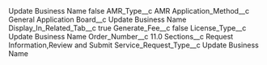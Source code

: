 <?xml version="1.0" encoding="UTF-8"?>
<CustomMetadata xmlns="http://soap.sforce.com/2006/04/metadata" xmlns:xsi="http://www.w3.org/2001/XMLSchema-instance" xmlns:xsd="http://www.w3.org/2001/XMLSchema">
    <label>Update Business Name</label>
    <protected>false</protected>
    <values>
        <field>AMR_Type__c</field>
        <value xsi:type="xsd:string">AMR</value>
    </values>
    <values>
        <field>Application_Method__c</field>
        <value xsi:type="xsd:string">General Application</value>
    </values>
    <values>
        <field>Board__c</field>
        <value xsi:type="xsd:string">Update Business Name</value>
    </values>
    <values>
        <field>Display_In_Related_Tab__c</field>
        <value xsi:type="xsd:boolean">true</value>
    </values>
    <values>
        <field>Generate_Fee__c</field>
        <value xsi:type="xsd:boolean">false</value>
    </values>
    <values>
        <field>License_Type__c</field>
        <value xsi:type="xsd:string">Update Business Name</value>
    </values>
    <values>
        <field>Order_Number__c</field>
        <value xsi:type="xsd:double">11.0</value>
    </values>
    <values>
        <field>Sections__c</field>
        <value xsi:type="xsd:string">Request Information,Review and Submit</value>
    </values>
    <values>
        <field>Service_Request_Type__c</field>
        <value xsi:type="xsd:string">Update Business Name</value>
    </values>
</CustomMetadata>
